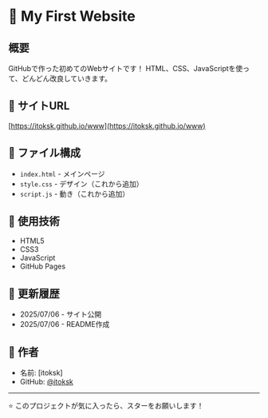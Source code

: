 # 🌟 My First Website

## 概要
GitHubで作った初めてのWebサイトです！
HTML、CSS、JavaScriptを使って、どんどん改良していきます。

## 🔗 サイトURL
[https://itoksk.github.io/www](https://itoksk.github.io/www)

## 📁 ファイル構成
- `index.html` - メインページ
- `style.css` - デザイン（これから追加）
- `script.js` - 動き（これから追加）

## 🚀 使用技術
- HTML5
- CSS3
- JavaScript
- GitHub Pages

## 📝 更新履歴
- 2025/07/06 - サイト公開
- 2025/07/06 - README作成

## 👤 作者
- 名前: [itoksk]
- GitHub: [@itoksk](https://github.com/itoksk)

---
⭐ このプロジェクトが気に入ったら、スターをお願いします！
